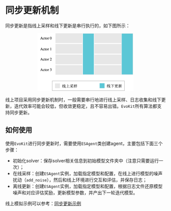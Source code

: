 # 同步更新机制
同步更新是指线上采样和线下更新是串行执行的，如下图所示：

<p align="center">
<img src=".images/sync_update.png" width=300/>
</p>

线上项目采用同步更新机制时，一般需要串行地进行线上采样、日志收集和线下更新，迭代效率可能会较低，但收敛更稳定，且不容易出错。`EvoKit`所有算法都支持同步更新。


## 如何使用
使用`EvoKit`进行同步更新时，需要使用`ESAgent`类创建agent，主要包括下面三个步骤：
- 初始化solver：保存solver相关信息到初始模型文件夹中（注意只需要运行一次）；
- 在线采样：创建`ESAgent`实例，加载指定模型和配置，在线上进行模型的噪声扰动（`add_noise`），然后和线上环境进行交互和评估，并保存日志；
- 离线更新：创建`ESAgent`实例，加载指定模型和配置，根据日志文件还原模型噪声和对应评估奖励，更新模型参数，并产出下一轮迭代模型。


线上模拟示例可以参考：<a href="examples/sync_online_example.md">同步更新示例</a>
